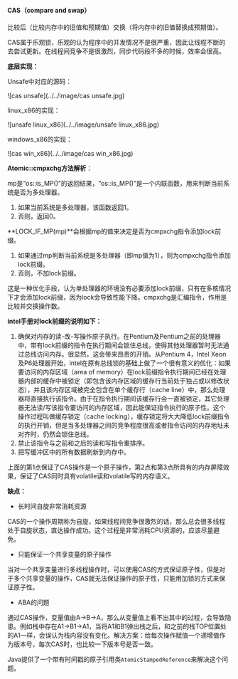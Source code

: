 #### CAS（compare and swap）

比较后（比较内存中的旧值和预期值）交换（将内存中的旧值替换成预期值）。

CAS属于乐观锁，乐观的认为程序中的并发情况不是很严重，因此让线程不断的去尝试更新。在线程间竞争不是很激烈，同步代码段不多的时候，效率会很高。

**底层实现：**

Unsafe中对应的源码：

![cas unsafe](../../image/cas unsafe.jpg)

linux_x86的实现：

![unsafe linux_x86](../../image/unsafe linux_x86.jpg)

windows_x86的实现：

![cas win_x86](../../image/cas win_x86.jpg)

**Atomic::cmpxchg方法解析**：

mp是“os::is_MP()”的返回结果，“os::is_MP()”是一个内联函数，用来判断当前系统是否为多处理器。

1. 如果当前系统是多处理器，该函数返回1。
2. 否则，返回0。

**LOCK_IF_MP(mp)**会根据mp的值来决定是否为cmpxchg指令添加lock前缀。

1. 如果通过mp判断当前系统是多处理器（即mp值为1），则为cmpxchg指令添加lock前缀。
2. 否则，不加lock前缀。

这是一种优化手段，认为单处理器的环境没有必要添加lock前缀，只有在多核情况下才会添加lock前缀，因为lock会导致性能下降。cmpxchg是汇编指令，作用是比较并交换操作数。

**intel手册对lock前缀的说明如下：**

1. 确保对内存的读-改-写操作原子执行。在Pentium及Pentium之前的处理器中，带有lock前缀的指令在执行期间会锁住总线，使得其他处理器暂时无法通过总线访问内存。很显然，这会带来昂贵的开销。从Pentium 4，Intel Xeon及P6处理器开始，intel在原有总线锁的基础上做了一个很有意义的优化：如果要访问的内存区域（area of  memory）在lock前缀指令执行期间已经在处理器内部的缓存中被锁定（即包含该内存区域的缓存行当前处于独占或以修改状态），并且该内存区域被完全包含在单个缓存行（cache  line）中，那么处理器将直接执行该指令。由于在指令执行期间该缓存行会一直被锁定，其它处理器无法读/写该指令要访问的内存区域，因此能保证指令执行的原子性。这个操作过程叫做缓存锁定（cache  locking），缓存锁定将大大降低lock前缀指令的执行开销，但是当多处理器之间的竞争程度很高或者指令访问的内存地址未对齐时，仍然会锁住总线。
2. 禁止该指令与之前和之后的读和写指令重排序。
3. 把写缓冲区中的所有数据刷新到内存中。

上面的第1点保证了CAS操作是一个原子操作，第2点和第3点所具有的内存屏障效果，保证了CAS同时具有volatile读和volatile写的内存语义。



**缺点：**

+ 长时间自旋非常消耗资源

CAS的一个操作周期称为自旋，如果线程间竞争很激烈的话，那么总会很多线程处于自旋状态，直达操作成功。这个过程是非常消耗CPU资源的，应该尽量避免。

+ 只能保证一个共享变量的原子操作

当对一个共享变量进行多线程操作时，可以使用CAS的方式保证原子性，但是对于多个共享变量的操作，CAS就无法保证操作的原子性，只能用加锁的方式来保证原子性。

+ ABA的问题

通过CAS操作，变量值由A->B->A，那么从变量值上看不出其中的过程，会导致隐患。例如栈中存在A1->B1->A1，当将A1和B1弹出栈之后，和之前的栈TOP位置处的A1一样，会误认为栈内容没有变化。解决方案：给每次操作赋值一个递增值作为版本号，每次CAS时，也比较一下版本号是否一致。

Java提供了一个带有时间戳的原子引用类`AtomicStampedReference`来解决这个问题。